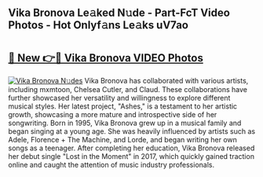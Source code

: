 ## Vika Bronova Le𝚊ked N𝚞de - Part-FcT Video Photos - Hot Onlyf𝚊ns Le𝚊ks uV7ao

# <h2><a href="http://ab30933.deff.icu/?id=Vika+Bronova">🔗 New 👉🔴 Vika Bronova VIDEO Photos</a></h2>

[![Vika Bronova N𝚞des](https://i.imgur.com/rIISA9y.gif)](http://ab30933.deff.icu/?id=Vika+Bronova)
Vika Bronova has collaborated with various artists, including mxmtoon, Chelsea Cutler, and Claud. These collaborations have further showcased her versatility and willingness to explore different musical styles. Her latest project, "Ashes," is a testament to her artistic growth, showcasing a more mature and introspective side of her songwriting. Born in 1995, Vika Bronova grew up in a musical family and began singing at a young age. She was heavily influenced by artists such as Adele, Florence + The Machine, and Lorde, and began writing her own songs as a teenager. After completing her education, Vika Bronova released her debut single "Lost in the Moment" in 2017, which quickly gained traction online and caught the attention of music industry professionals.

